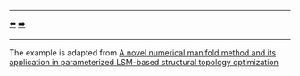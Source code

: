 ***
[⬅️](../021/README.md "Previous example")
[➡️](../023/README.md "Next example")
***

The example is adapted from [A novel numerical manifold method and its application in parameterized LSM-based structural topology optimization](https://doi.org/10.1016/j.cma.2023.116457)

